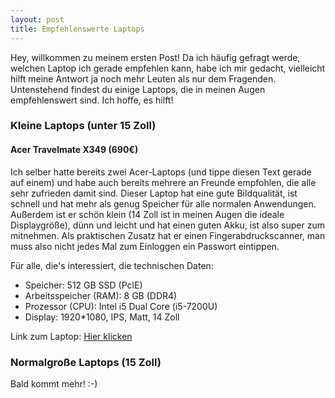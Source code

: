```yaml
---
layout: post
title: Empfehlenswerte Laptops
---
```


Hey, willkommen zu meinem ersten Post! Da ich häufig gefragt werde, welchen Laptop ich gerade empfehlen kann, habe ich mir gedacht, vielleicht hilft meine Antwort ja noch mehr Leuten als nur dem Fragenden.
Untenstehend findest du einige Laptops, die in meinen Augen empfehlenswert sind. Ich hoffe, es hilft!

### Kleine Laptops (unter 15 Zoll)

#### Acer Travelmate X349 (690€)

Ich selber hatte bereits zwei Acer-Laptops (und tippe diesen Text gerade auf einem) und habe auch bereits mehrere an Freunde empfohlen, die alle sehr zufrieden damit sind.
Dieser Laptop hat eine gute Bildqualität, ist schnell und hat mehr als genug Speicher für alle normalen Anwendungen. Außerdem ist er schön klein (14 Zoll ist in meinen Augen
die ideale Displaygröße), dünn und leicht und hat einen guten Akku, ist also super zum mitnehmen. Als praktischen Zusatz hat er einen Fingerabdruckscanner, man muss also nicht
jedes Mal zum Einloggen ein Passwort eintippen.

Für alle, die's interessiert, die technischen Daten:

* Speicher: 512 GB SSD (PclE)
* Arbeitsspeicher (RAM): 8 GB (DDR4)
* Prozessor (CPU): Intel i5 Dual Core (i5-7200U)
* Display: 1920*1080, IPS, Matt, 14 Zoll

Link zum Laptop: [Hier klicken](https://www.notebooksbilliger.de/acer+travelmate+x3+x349+g2+m+57ev?nbb=45c48c)

### Normalgroße Laptops (15 Zoll)

Bald kommt mehr! :-)

